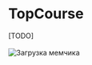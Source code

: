 # TopCourse
[TODO]\
\
<img src="https://github.com/MC-MOOGLE/TopCourse/assets/146340660/5fc7336f-cda6-4c1a-8af3-c426692f047e" alt="Загрузка мемчика">
